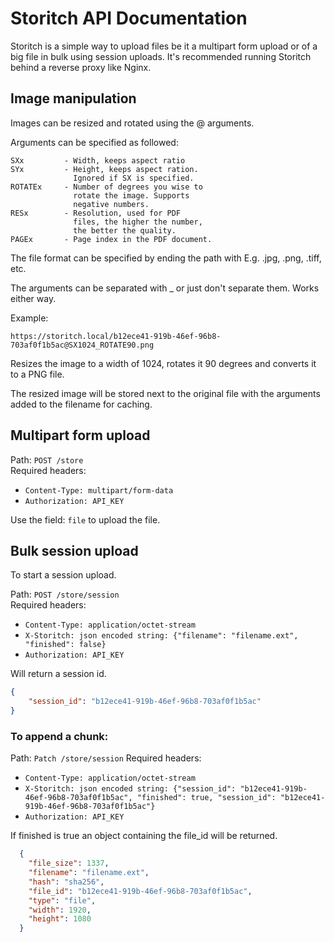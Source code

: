 # Storitch API Documentation
Storitch is a simple way to upload files be it a multipart form upload or of a big file in bulk using session uploads.
It's recommended running Storitch behind a reverse proxy like Nginx.


## Image manipulation
Images can be resized and rotated using the @ arguments.

Arguments can be specified as followed:

    SXx         - Width, keeps aspect ratio
    SYx         - Height, keeps aspect ration. 
                  Ignored if SX is specified.
    ROTATEx     - Number of degrees you wise to 
                  rotate the image. Supports 
                  negative numbers.
    RESx        - Resolution, used for PDF 
                  files, the higher the number,
                  the better the quality.
    PAGEx       - Page index in the PDF document.

The file format can be specified by ending the path with
E.g. .jpg, .png, .tiff, etc.

The arguments can be separated with _ or just don't separate them. Works either way. 

Example:

    https://storitch.local/b12ece41-919b-46ef-96b8-703af0f1b5ac@SX1024_ROTATE90.png

Resizes the image to a width of 1024, rotates it 90 degrees and converts 
it to a PNG file.

The resized image will be stored next to the original file with the arguments added to the filename for caching.


## Multipart form upload
Path: `POST /store`    
Required headers:  
* `Content-Type: multipart/form-data`
* `Authorization: API_KEY`

Use the field: `file` to upload the file.


## Bulk session upload
To start a session upload.  

Path: `POST /store/session`    
Required headers:  
* `Content-Type: application/octet-stream`
* `X-Storitch: json encoded string: {"filename": "filename.ext",  "finished": false}`
* `Authorization: API_KEY`

Will return a session id.
```json
{
    "session_id": "b12ece41-919b-46ef-96b8-703af0f1b5ac"
}
```

### To append a chunk:
Path: `Patch /store/session`
Required headers:  
* `Content-Type: application/octet-stream`
* `X-Storitch: json encoded string: {"session_id": "b12ece41-919b-46ef-96b8-703af0f1b5ac", "finished": true, "session_id": "b12ece41-919b-46ef-96b8-703af0f1b5ac"}`
* `Authorization: API_KEY`

If finished is true an object containing the file_id will be returned.

```json
  {
    "file_size": 1337,
    "filename": "filename.ext",
    "hash": "sha256",
    "file_id": "b12ece41-919b-46ef-96b8-703af0f1b5ac",
    "type": "file",
    "width": 1920,
    "height": 1080
  }
```